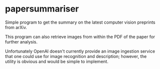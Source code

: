 # papersummariser
Simple program to get the summary on the latest computer vision preprints from arXiv.

This program can also retrieve images from within the PDF of the paper for further analysis.

Unfortunately OpenAI doesn't currently provide an image ingestion service that one could use
for image recognition and description; however, the utility is obvious and would be simple to
implement.

